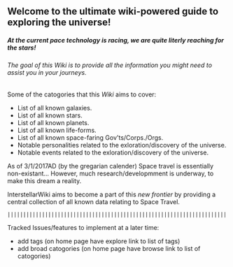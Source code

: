 ## Welcome to the ultimate wiki-powered guide to exploring the universe!

##### At the current pace technology is racing, we are quite literly reaching for the stars!

###### The goal of this _Wiki_ is to provide all the information you might need to assist you in your journeys. 

Some of the catogories that this _Wiki_ aims to cover:

- List of all known galaxies.
- List of all known stars.
- List of all known planets.
- List of all known life-forms.
- List of all known space-faring Gov'ts/Corps./Orgs.
- Notable personalities related to the exloration/discovery of the universe.
- Notable events related to the exloration/discovery of the universe.




As of 3/1/2017AD (by the gregarian calender) Space travel is essentially non-existant...
However, much research/developmment is underway, to make this dream a reality.

InterstellarWiki aims to become a part of this _new frontier_ by providing a central 
collection of all known data relating to Space Travel.

~~~~~~~~~~~~~~~~~~~~~~~~~~~~~~~~~~~~~~~~~~~~~~~~~~~~~~~~~~~~~~~~~~~~~~~~~~~~~~~~
||||||||||||||||||||||||||||||||||||||||||||||||||||||||||||||||||||||||||||||||
~~~~~~~~~~~~~~~~~~~~~~~~~~~~~~~~~~~~~~~~~~~~~~~~~~~~~~~~~~~~~~~~~~~~~~~~~~~~~~~~

Tracked Issues/features to implement at a later time:

- add tags (on home page have explore link to list of tags)
- add broad catogories (on home page have browse link to list of catogories)